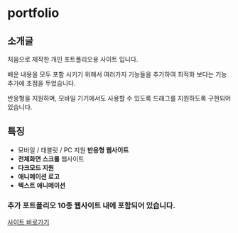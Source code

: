 # portfolio

## 소개글 

처음으로 제작한 개인 포트폴리오용 사이트 입니다. 

배운 내용을 모두 포함 시키기 위해서 여러가지 기능들을 추가하여 최적화 보다는 기능 추가에 초점을 두었습니다. 

반응형을 지원하며, 모바일 기기에서도 사용할 수 있도록 드래그를 지원하도록 구현되어 있습니다.



## 특징

- 모바일 / 태블릿 / PC 지원 **반응형 웹사이트**
- **전체화면 스크롤** 웹사이트
- **다크모드 지원**
- **애니메이션 로고**
- **텍스트 애니메이션**

### 추가 포트폴리오 10종 웹사이트 내에 포함되어 있습니다.
[사이트 바로가기](https://42inshin.github.io/portfolio/)
